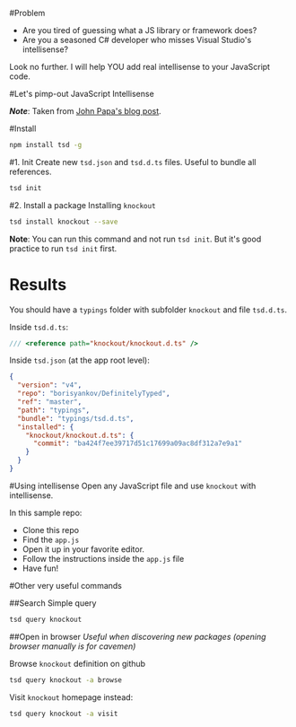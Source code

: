 #Problem
* Are you tired of guessing what a JS library or framework does?
* Are you a seasoned C# developer who misses Visual Studio's intellisense?

Look no further. I will help YOU add real intellisense to your JavaScript code.

#Let's pimp-out JavaScript Intellisense

***Note***:
Taken from [John Papa's blog post](http://johnpapa.net/intellisense-witha-visual-studio-code/).

#Install 
````bash
npm install tsd -g
````

#1. Init
Create new `tsd.json` and `tsd.d.ts` files. Useful to bundle all references.

````bash
tsd init
````

#2. Install a package
Installing `knockout`

````bash
tsd install knockout --save
````
**Note**: You can run this command and not run `tsd init`. But it's good practice to run `tsd init` first.

# Results
You should have a `typings` folder with subfolder `knockout` and file `tsd.d.ts`.

Inside `tsd.d.ts`:
````javascript
/// <reference path="knockout/knockout.d.ts" />
```` 

Inside `tsd.json` (at the app root level):
````json
{
  "version": "v4",
  "repo": "borisyankov/DefinitelyTyped",
  "ref": "master",
  "path": "typings",
  "bundle": "typings/tsd.d.ts",
  "installed": {
    "knockout/knockout.d.ts": {
      "commit": "ba424f7ee39717d51c17699a09ac8df312a7e9a1"
    }
  }
}
````
#Using intellisense
Open any JavaScript file and use `knockout` with intellisense.

In this sample repo: 
* Clone this repo
* Find the `app.js` 
* Open it up in your favorite editor.
* Follow the instructions inside the `app.js` file
* Have fun! 


#Other very useful commands

##Search
Simple query
````bash
tsd query knockout
````
##Open in browser
*Useful when discovering new packages (opening browser manually is for cavemen)*

Browse `knockout` definition on github 
````bash
tsd query knockout -a browse
```` 
Visit `knockout` homepage instead:
````bash
tsd query knockout -a visit
````